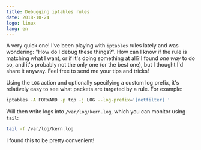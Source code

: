 ```yaml
---
title: Debugging iptables rules
date: 2018-10-24
logo: linux
lang: en
---
```


A very quick one! I've been playing with `iptables` rules lately and was
wondering: "How do I debug these things?". How can I know if the rule is
matching what I want, or if it's doing something at all? I found *one way* to do
so, and it's probably not the only one (or the best one), but I thought I'd
share it anyway. Feel free to send me your tips and tricks!

Using the `LOG` action and optionally specifying a custom log prefix, it's
relatively easy to see what packets are targeted by a rule. For example:
```sh
iptables -A FORWARD -p tcp -j LOG --log-prefix='[netfilter] '
```

Will then write logs into `/var/log/kern.log`, which you can monitor using `tail`:
```sh
tail -f /var/log/kern.log
```

I found this to be pretty convenient!
